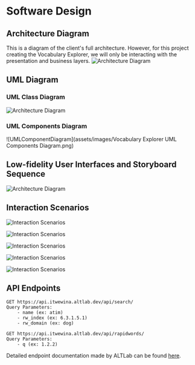 # Software Design


## Architecture Diagram
This is a diagram of the client's full architecture. However, for this project creating the Vocabulary Explorer, we will only be interacting with the presentation and business layers.
![Architecture Diagram](assets/images/Software_Architecture_Diagram.png)


## UML Diagram
### UML Class Diagram
![Architecture Diagram](assets/images/UML_Diagram.png)
### UML Components Diagram
![UMLComponentDiagram](assets/images/Vocabulary Explorer UML Components Diagram.png)

## Low-fidelity User Interfaces and Storyboard Sequence 
![Architecture Diagram](assets/images/Vertical_Storyboard.png)


## Interaction Scenarios
![Interaction Scenarios](assets/images/Inter_1.png)

![Interaction Scenarios](assets/images/Inter_2.png)

![Interaction Scenarios](assets/images/Inter_3.png)

![Interaction Scenarios](assets/images/Inter_4.png)

![Interaction Scenarios](assets/images/Inter_5.png)

## API Endpoints
```
GET https://api.itwewina.altlab.dev/api/search/
Query Parameters:
    - name (ex: atim)
    - rw_index (ex: 6.3.1.5.1)
    - rw_domain (ex: dog)

GET https://api.itwewina.altlab.dev/api/rapidwords/ 
Query Parameters:
    - q (ex: 1.2.2)
```
Detailed endpoint documentation made by ALTLab can be found [here](https://github.com/UAlbertaALTLab/morphodict-backend).